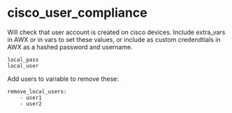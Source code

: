 # cisco_user_compliance

Will check that user account is created on cisco devices. Include extra_vars in AWX or in vars to set these values, or include as custom credendtials in AWX as a hashed password and username.

```
local_pass
local_user
```

Add users to variable to remove these:

```
remove_local_users:
    - user1
    - user2
```
